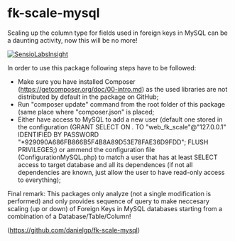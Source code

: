 # fk-scale-mysql
Scaling up the column type for fields used in foreign keys in MySQL can be a daunting activity, now this will be no more!

[![SensioLabsInsight](https://insight.sensiolabs.com/projects/c392dde2-7f81-413c-9c80-da48a3a4b89c/big.png)](https://insight.sensiolabs.com/projects/c392dde2-7f81-413c-9c80-da48a3a4b89c)

In order to use this package following steps have to be followed:
- Make sure you have installed Composer (https://getcomposer.org/doc/00-intro.md) as the used libraries are not distributed by default in the package on GitHub;
- Run "composer update" command from the root folder of this package (same place where "composer.json" is placed;
- Either have access to MySQL to add a new user (default one stored in the configuration (GRANT SELECT ON *.* TO "web_fk_scale"@"127.0.0.1" IDENTIFIED BY PASSWORD "*929090A686FB866B5F4B8A89D53E78FAE36D9FDD"; FLUSH PRIVILEGES;) or ammend the configuration file (ConfigurationMySQL.php) to match a user that has at least SELECT access to target database and all its dependences (if not all dependencies are known, just allow the user to have read-only access to everything);

Final remark: This packages only analyze (not a single modification is performed) and only provides sequence of query to make neccesary scaling (up or down) of Foreign Keys in MySQL databases starting from a combination of a Database/Table/Column!

(https://github.com/danielgp/fk-scale-mysql)
